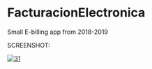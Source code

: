 # FacturacionElectronica
Small E-billing app from 2018-2019

SCREENSHOT:

<a href="https://imgbb.com/"><img src="https://i.ibb.co/WsGLt4Q/31.png" alt="31" border="0"></a>
